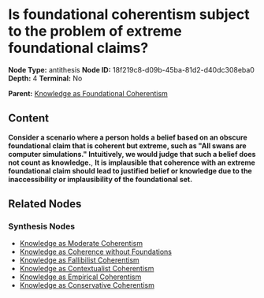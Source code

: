 # Is foundational coherentism subject to the problem of extreme foundational claims?

**Node Type:** antithesis
**Node ID:** 18f219c8-d09b-45ba-81d2-d40dc308eba0
**Depth:** 4
**Terminal:** No

**Parent:** [Knowledge as Foundational Coherentism](knowledge-as-foundational-coherentism-synthesis-49b6f882-c3f8-47a3-bc3c-43879476213f.md)

## Content

**Consider a scenario where a person holds a belief based on an obscure foundational claim that is coherent but extreme, such as "All swans are computer simulations." Intuitively, we would judge that such a belief does not count as knowledge.**, **It is implausible that coherence with an extreme foundational claim should lead to justified belief or knowledge due to the inaccessibility or implausibility of the foundational set.**

## Related Nodes

### Synthesis Nodes

- [Knowledge as Moderate Coherentism](knowledge-as-moderate-coherentism-synthesis-0e604511-f0f2-456f-94ee-ce53facc294c.md)
- [Knowledge as Coherence without Foundations](knowledge-as-coherence-without-foundations-synthesis-cc36c169-45e0-4b94-a98d-69b1dc529cee.md)
- [Knowledge as Fallibilist Coherentism](knowledge-as-fallibilist-coherentism-synthesis-31283a67-3363-41f5-b912-ccc882db453a.md)
- [Knowledge as Contextualist Coherentism](knowledge-as-contextualist-coherentism-synthesis-cfbdb626-49dd-4652-87c5-3d1c642e555b.md)
- [Knowledge as Empirical Coherentism](knowledge-as-empirical-coherentism-synthesis-59b931ae-6e0b-41f9-838b-e8de37068e0d.md)
- [Knowledge as Conservative Coherentism](knowledge-as-conservative-coherentism-synthesis-bf224db2-e631-4a02-a654-92eef512a859.md)
